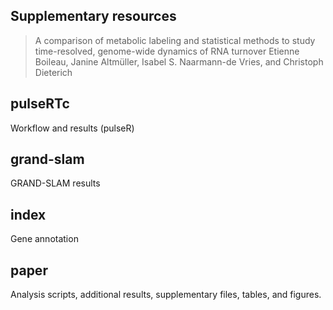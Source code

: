 ## Supplementary resources 

> A comparison of metabolic labeling and statistical methods to study time-resolved, genome-wide dynamics of RNA turnover
> Etienne Boileau, Janine Altm&uuml;ller, Isabel S. Naarmann-de Vries, and Christoph Dieterich

## pulseRTc

Workflow and results (pulseR)

## grand-slam

GRAND-SLAM results

## index

Gene annotation

## paper

Analysis scripts, additional results, supplementary files, tables, and figures.

